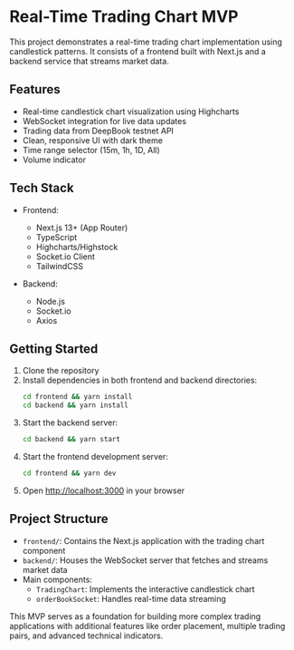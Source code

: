 # Real-Time Trading Chart MVP

This project demonstrates a real-time trading chart implementation using candlestick patterns. It consists of a frontend built with Next.js and a backend service that streams market data.

## Features

- Real-time candlestick chart visualization using Highcharts
- WebSocket integration for live data updates
- Trading data from DeepBook testnet API
- Clean, responsive UI with dark theme
- Time range selector (15m, 1h, 1D, All)
- Volume indicator

## Tech Stack

- Frontend:

  - Next.js 13+ (App Router)
  - TypeScript
  - Highcharts/Highstock
  - Socket.io Client
  - TailwindCSS

- Backend:
  - Node.js
  - Socket.io
  - Axios

## Getting Started

1. Clone the repository
2. Install dependencies in both frontend and backend directories:
   ```bash
   cd frontend && yarn install
   cd backend && yarn install
   ```
3. Start the backend server:
   ```bash
   cd backend && yarn start
   ```
4. Start the frontend development server:
   ```bash
   cd frontend && yarn dev
   ```
5. Open [http://localhost:3000](http://localhost:3000) in your browser

## Project Structure

- `frontend/`: Contains the Next.js application with the trading chart component
- `backend/`: Houses the WebSocket server that fetches and streams market data
- Main components:
  - `TradingChart`: Implements the interactive candlestick chart
  - `orderBookSocket`: Handles real-time data streaming

This MVP serves as a foundation for building more complex trading applications with additional features like order placement, multiple trading pairs, and advanced technical indicators.
